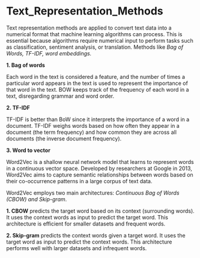 # Text_Representation_Methods

Text representation methods are applied to convert text data into a numerical format that machine learning algorithms can process. This is essential because algorithms require numerical input to perform tasks such as classification, sentiment analysis, or translation. Methods like *Bag of Words, TF-IDF, word embeddings.*

**1.  Bag of words**

Each word in the text is considered a feature, and the number of times a particular word appears in the text is used to represent the importance of that word in the text. 
BOW keeps track of the frequency of each word in a text, disregarding grammar and word order.

**2.  TF-IDF**
   
TF-IDF is better than BoW since it interprets the importance of a word in a document. 
TF-IDF weighs words based on how often they appear in a document (the term frequency) and how common they are across all documents (the inverse document frequency).

**3.   Word to vector**
   
Word2Vec is a shallow neural network model that learns to represent words in a continuous vector space.
Developed by researchers at Google in 2013, Word2Vec aims to capture semantic relationships between words based on their co-occurrence patterns in a large corpus of text data.

Word2Vec employs two main architectures: *Continuous Bag of Words (CBOW) and Skip-gram*.

**1. CBOW** predicts the target word based on its context (surrounding words). It uses the context words as input to predict the target word. This architecture is efficient for smaller datasets and frequent words.

**2. Skip-gram** predicts the context words given a target word. It uses the target word as input to predict the context words. This architecture performs well with larger datasets and infrequent words.








